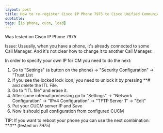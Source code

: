 ```yaml
---
layout: post
title: How to re-register Cisco IP Phone 7975 to Cisco Unified Communications Manager (CUCM)
subtitle:
tags: [ip phone, cucm, load]
---
```


Was tested on Cisco IP Phone 7975

Issue: Ussually, when you have a phone, it's already connected to some Call Manager. And it's not clear how to change it to another Call Manager.

In order to specify your own IP for CM you need to do the next:

1. Go to "Settings" (a button on the phone) -> "Security Configuration" -> "Trust List
2. If you see the locked lock icon, you need to unlock it by pressing \*\*\# and delete the ITL File.
3. Go to "ITL file" and erase it.
4. After some internal processing go to "Settings" -> "Network Configuration" -> "IPv4 Configuration" -> "TFTP Server 1" -> "Edit"
5. Put your CUCM server IP and Save
6. Now it should pull configuration from configured CUCM


TIP: If you want to reboot your phone you can use the next combination:  \*\*\#\*\*  (tested on  7975)
